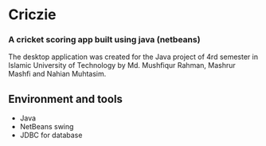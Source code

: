 # Criczie
### A cricket scoring app built using java (netbeans)

The desktop application was created for the Java project of 4rd semester in Islamic University of Technology by Md. Mushfiqur Rahman, Mashrur Mashfi and Nahian Muhtasim.

## Environment and tools
- Java
- NetBeans swing
- JDBC for database
